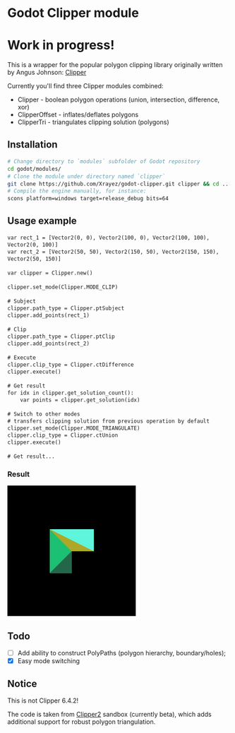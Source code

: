 # Godot Clipper module

# Work in progress!

This is a wrapper for the popular polygon clipping library originally written by
Angus Johnson: [Clipper](https://sourceforge.net/projects/polyclipping/)

Currently you'll find three Clipper modules combined:

* Clipper - boolean polygon operations (union, intersection, difference, xor)
* ClipperOffset - inflates/deflates polygons
* ClipperTri - triangulates clipping solution (polygons)

## Installation

```bash
# Change directory to `modules` subfolder of Godot repository
cd godot/modules/
# Clone the module under directory named `clipper`
git clone https://github.com/Xrayez/godot-clipper.git clipper && cd ..
# Compile the engine manually, for instance:
scons platform=windows target=release_debug bits=64
```

## Usage example

```gdscript
var rect_1 = [Vector2(0, 0), Vector2(100, 0), Vector2(100, 100), Vector2(0, 100)]
var rect_2 = [Vector2(50, 50), Vector2(150, 50), Vector2(150, 150), Vector2(50, 150)]

var clipper = Clipper.new()

clipper.set_mode(Clipper.MODE_CLIP)

# Subject
clipper.path_type = Clipper.ptSubject
clipper.add_points(rect_1)

# Clip
clipper.path_type = Clipper.ptClip
clipper.add_points(rect_2)

# Execute
clipper.clip_type = Clipper.ctDifference
clipper.execute()

# Get result
for idx in clipper.get_solution_count():
	var points = clipper.get_solution(idx)

# Switch to other modes
# transfers clipping solution from previous operation by default
clipper.set_mode(Clipper.MODE_TRIANGULATE)
clipper.clip_type = Clipper.ctUnion
clipper.execute()

# Get result...
```

### Result

![Clipping solution](examples/images/solution.png)

## Todo

- [ ] Add ability to construct PolyPaths (polygon hierarchy, boundary/holes);
- [x] Easy mode switching

## Notice

This is not Clipper 6.4.2!

The code is taken from [Clipper2](https://sourceforge.net/p/polyclipping/code/HEAD/tree/sandbox/Clipper2/)
sandbox (currently beta), which adds additional support for robust polygon triangulation.
